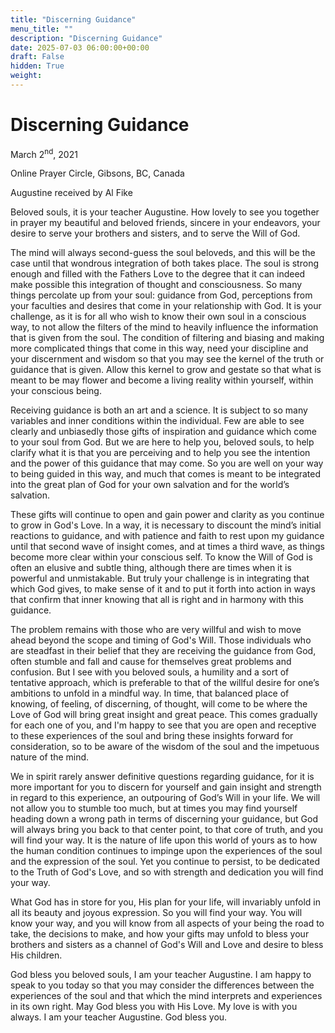 ```yaml
---
title: "Discerning Guidance"
menu_title: ""
description: "Discerning Guidance"
date: 2025-07-03 06:00:00+00:00
draft: False
hidden: True
weight:
---
```

# Discerning Guidance

March 2<sup>nd</sup>, 2021

Online Prayer Circle, Gibsons, BC, Canada

Augustine received by Al Fike

Beloved souls, it is your teacher Augustine. How lovely to see you together in prayer my beautiful and beloved friends, sincere in your endeavors, your desire to serve your brothers and sisters, and to serve the Will of God.

The mind will always second-guess the soul beloveds, and this will be the case until that wondrous integration of both takes place. The soul is strong enough and filled with the Fathers Love to the degree that it can indeed make possible this integration of thought and consciousness. So many things percolate up from your soul: guidance from God, perceptions from your faculties and desires that come in your relationship with God. It is your challenge, as it is for all who wish to know their own soul in a conscious way, to not allow the filters of the mind to heavily influence the information that is given from the soul. The condition of filtering and biasing and making more complicated things that come in this way, need your discipline and your discernment and wisdom so that you may see the kernel of the truth or guidance that is given. Allow this kernel to grow and gestate so that what is meant to be may flower and become a living reality within yourself, within your conscious being.

Receiving guidance is both an art and a science. It is subject to so many variables and inner conditions within the individual. Few are able to see clearly and unbiasedly those gifts of inspiration and guidance which come to your soul from God. But we are here to help you, beloved souls, to help clarify what it is that you are perceiving and to help you see the intention and the power of this guidance that may come. So you are well on your way to being guided in this way, and much that comes is meant to be integrated into the great plan of God for your own salvation and for the world’s salvation.

These gifts will continue to open and gain power and clarity as you continue to grow in God's Love. In a way, it is necessary to discount the mind’s initial reactions to guidance, and with patience and faith to rest upon my guidance until that second wave of insight comes, and at times a third wave, as things become more clear within your conscious self. To know the Will of God is often an elusive and subtle thing, although there are times when it is powerful and unmistakable. But truly your challenge is in integrating that which God gives, to make sense of it and to put it forth into action in ways that confirm that inner knowing that all is right and in harmony with this guidance.

The problem remains with those who are very willful and wish to move ahead beyond the scope and timing of God's Will. Those individuals who are steadfast in their belief that they are receiving the guidance from God, often stumble and fall and cause for themselves great problems and confusion. But I see with you beloved souls, a humility and a sort of tentative approach, which is preferable to that of the willful desire for one’s ambitions to unfold in a mindful way. In time, that balanced place of knowing, of feeling, of discerning, of thought, will come to be where the Love of God will bring great insight and great peace. This comes gradually for each one of you, and I'm happy to see that you are open and receptive to these experiences of the soul and bring these insights forward for consideration, so to be aware of the wisdom of the soul and the impetuous nature of the mind.

We in spirit rarely answer definitive questions regarding guidance, for it is more important for you to discern for yourself and gain insight and strength in regard to this experience, an outpouring of God’s Will in your life. We will not allow you to stumble too much, but at times you may find yourself heading down a wrong path in terms of discerning your guidance, but God will always bring you back to that center point, to that core of truth, and you will find your way. It is the nature of life upon this world of yours as to how the human condition continues to impinge upon the experiences of the soul and the expression of the soul. Yet you continue to persist, to be dedicated to the Truth of God's Love, and so with strength and dedication you will find your way.
 
What God has in store for you, His plan for your life, will invariably unfold in all its beauty and joyous expression. So you will find your way. You will know your way, and you will know from all aspects of your being the road to take, the decisions to make, and how your gifts may unfold to bless your brothers and sisters as a channel of God's Will and Love and desire to bless His children.
 
God bless you beloved souls, I am your teacher Augustine. I am happy to speak to you today so that you may consider the differences between the experiences of the soul and that which the mind interprets and experiences in its own right. May God bless you with His Love. My love is with you always. I am your teacher Augustine. God bless you.
